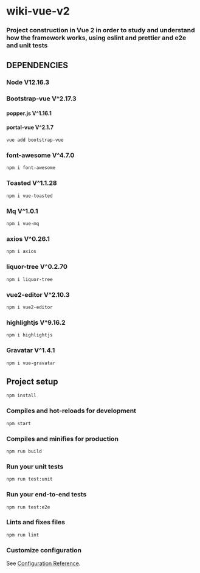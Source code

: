 # wiki-vue-v2
### Project construction in Vue 2 in order to study and understand how the framework works, using eslint and prettier and e2e and unit tests
## DEPENDENCIES
### Node V12.16.3
### Bootstrap-vue V^2.17.3
#### popper.js  V^1.16.1
#### portal-vue V^2.1.7
```
vue add bootstrap-vue
``` 
### font-awesome V^4.7.0
```
npm i font-awesome
``` 
### Toasted V^1.1.28
```
npm i vue-toasted
``` 
### Mq V^1.0.1
```
npm i vue-mq
```
### axios V^0.26.1
```
npm i axios
```
### liquor-tree V^0.2.70
```
npm i liquor-tree
``` 
### vue2-editor V^2.10.3
```
npm i vue2-editor
```
### highlightjs V^9.16.2
```
npm i highlightjs
```
### Gravatar V^1.4.1
```
npm i vue-gravatar
``` 
## Project setup
```
npm install
```

### Compiles and hot-reloads for development
```
npm start
```

### Compiles and minifies for production
```
npm run build
```

### Run your unit tests
```
npm run test:unit
```

### Run your end-to-end tests
```
npm run test:e2e
```

### Lints and fixes files
```
npm run lint
```

### Customize configuration
See [Configuration Reference](https://cli.vuejs.org/config/).
